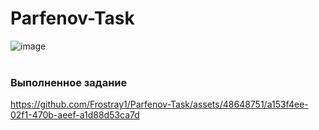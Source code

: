 # Parfenov-Task
![image](https://github.com/Frostray1/Parfenov-Task/assets/48648751/7b0aad9e-6f27-4746-b070-c13bb463b107)
<br>
<br>
<h3>Выполненное задание</h3>


https://github.com/Frostray1/Parfenov-Task/assets/48648751/a153f4ee-02f1-470b-aeef-a1d88d53ca7d

